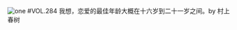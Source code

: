 ![one](http://image.wufazhuce.com/FuetY8Q61UNfq9xlQ4ND4U5DHvrE)
#VOL.284
我想，恋爱的最佳年龄大概在十六岁到二十一岁之间。by 村上春树